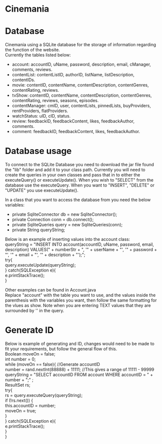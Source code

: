 # Cinemania


# Database
Cinemania using a SQLite database for the storage of information regarding the function of the website.  
Currently the tables listed below:
- account: accountID, uName, password, description, email, cManager, comments, reviews.
- contentList: contentListID, authorID, listName, listDescription, contentIDs.
- movie: contentID, contentName, contentDescription, contentGenres, contentRating, reviews.  
- tvShow: contentID, contentName, contentDescription, contentGenres, contentRating, reviews, seasons, episodes.  
- contentManager: cmID, user, contentLists, pinnedLists, buyProviders, rentProviders, flatProviders.
- watchStatus: uID, cID, status.
- review: feedbackID, feedbackContent, likes, feedbackAuthor, comments.
- comment: feedbackID, feedbackContent, likes, feedbackAuthor.

# Database usage
To connect to the SQLite Database you need to download the jar file found the "lib" folder and add it to your class path.
Currently you will need to create the queries in your own classes and pass that in to either the executeQuery() or executeUpdate(). When you wish to "SELECT" from the database use the executeQuery. When you want to "INSERT", "DELETE" or "UPDATE" you use executeUpdate().

In a class that you want to access the database from you need the below variables: 
- private SqliteConnector db = new SqliteConnector();
- private Connection conn = db.connect();
- private SqliteQueries query = new SqliteQueries(conn);
- private String queryString;
    
Below is an example of inserting values into the account class: <br>
queryString = "INSERT INTO account(accountID, uName, password, email, description) VALUES(" + numberStr + ", '" + userName + "', '" + password + "', '" + email + "', '" + description + "');";<br>
        try{<br>
        query.executeUpdate(queryString);<br>
        } catch(SQLException e){<br>
            e.printStackTrace();<br>
        }<br>
 
Other examples can be found in Account.java <br>
Replace "account" with the table you want to use, and the values inside the parenthesis with the variables you want, then follow the same formatting for the vlues as show. Note when you are entering TEXT values that they are surrounded by '' in the query.

# Generate ID
Below is example of generating and ID, changes would need to be made to fit your requirements, but follow the general flow of this. <br>
Boolean moveOn = false;<br>
        int number = 0;<br>
        while (moveOn == false){ //Generate accountID<br>
            number = rand.nextInt(88888) + 11111; //This gives a range of 11111 - 99999<br>
            queryString = "SELECT accountID FROM account WHERE accountID = " + number + ";" ;<br>
            ResultSet rs;<br>
            try{<br>
                rs = query.executeQuery(queryString);<br>
                if (!rs.next()) {<br>
                    this.accountID = number;<br>
                    moveOn = true;<br>
                }<br>
            } catch(SQLException e){<br>
                e.printStackTrace();<br>
            }<br>
        }<br>
